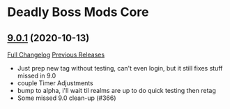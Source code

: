 # Deadly Boss Mods Core

## [9.0.1](https://github.com/DeadlyBossMods/DeadlyBossMods/tree/9.0.1) (2020-10-13)
[Full Changelog](https://github.com/DeadlyBossMods/DeadlyBossMods/compare/9.0...9.0.1) [Previous Releases](https://github.com/DeadlyBossMods/DeadlyBossMods/releases)

- Just prep new tag without testing, can't even login, but it still fixes stuff missed in 9.0  
- couple Timer Adjustments  
- bump to alpha, i'll wait til realms are up to do quick testing then retag  
- Some missed 9.0 clean-up (#366)  

